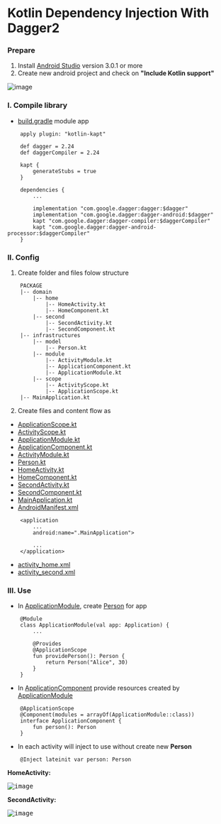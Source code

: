 # Kotlin Dependency Injection With Dagger2

### Prepare
1. Install [Android Studio](https://developer.android.com/studio/index.html) version 3.0.1 or more
2. Create new android project and check on **"Include Kotlin support"**

![image](https://user-images.githubusercontent.com/18477507/35255147-2ea4d6c4-0020-11e8-84c0-4e57b42d8b3c.png)

### I. Compile library
- [build.gradle](https://github.com/duonghd7/hd-kotlin-di-dagger2/blob/master/app/build.gradle) module app
```
    apply plugin: "kotlin-kapt"

    def dagger = 2.24
    def daggerCompiler = 2.24

    kapt {
        generateStubs = true
    }

    dependencies {
        ...

        implementation "com.google.dagger:dagger:$dagger"
        implementation "com.google.dagger:dagger-android:$dagger"
        kapt "com.google.dagger:dagger-compiler:$daggerCompiler"
        kapt "com.google.dagger:dagger-android-processor:$daggerCompiler"
    }
```

### II. Config
1. Create folder and files folow structure
```
    PACKAGE
    |-- domain
        |-- home
            |-- HomeActivity.kt
            |-- HomeComponent.kt
        |-- second
            |-- SecondActivity.kt
            |-- SecondComponent.kt
    |-- infrastructures
        |-- model
            |-- Person.kt
        |-- module
            |-- ActivityModule.kt
            |-- ApplicationComponent.kt
            |-- ApplicationModule.kt
        |-- scope
            |-- ActivityScope.kt
            |-- ApplicationScope.kt
    |-- MainApplication.kt
```

2. Create files and content flow as
- [ApplicationScope.kt](https://github.com/duonghd7/hd-kotlin-di-dagger2/blob/master/app/src/main/java/hd/kotlin/dagger2/infrastructures/scope/ApplicationScope.kt)
- [ActivityScope.kt](https://github.com/duonghd7/hd-kotlin-di-dagger2/blob/master/app/src/main/java/hd/kotlin/dagger2/infrastructures/scope/ActivityScope.kt)
- [ApplicationModule.kt](https://github.com/duonghd7/hd-kotlin-di-dagger2/blob/master/app/src/main/java/hd/kotlin/dagger2/infrastructures/module/ApplicationModule.kt)
- [ApplicationComponent.kt](https://github.com/duonghd7/hd-kotlin-di-dagger2/blob/master/app/src/main/java/hd/kotlin/dagger2/infrastructures/module/ApplicationComponent.kt)
- [ActivityModule.kt](https://github.com/duonghd7/hd-kotlin-di-dagger2/blob/master/app/src/main/java/hd/kotlin/dagger2/infrastructures/module/ActivityModule.kt)
- [Person.kt](https://github.com/duonghd7/hd-kotlin-di-dagger2/blob/master/app/src/main/java/hd/kotlin/dagger2/infrastructures/model/Person.kt)
- [HomeActivity.kt](https://github.com/duonghd7/hd-kotlin-di-dagger2/blob/master/app/src/main/java/hd/kotlin/dagger2/domain/home/HomeActivity.kt)
- [HomeComponent.kt](https://github.com/duonghd7/hd-kotlin-di-dagger2/blob/master/app/src/main/java/hd/kotlin/dagger2/domain/home/HomeComponent.kt)
- [SecondActivity.kt](https://github.com/duonghd7/hd-kotlin-di-dagger2/blob/master/app/src/main/java/hd/kotlin/dagger2/domain/second/SecondActivity.kt)
- [SecondComponent.kt](https://github.com/duonghd7/hd-kotlin-di-dagger2/blob/master/app/src/main/java/hd/kotlin/dagger2/domain/second/SecondComponent.kt)
- [MainApplication.kt](https://github.com/duonghd7/hd-kotlin-di-dagger2/blob/master/app/src/main/java/hd/kotlin/dagger2/MainApplication.kt)
- [AndroidManifest.xml](https://github.com/duonghd7/hd-kotlin-di-dagger2/blob/master/app/src/main/AndroidManifest.xml)
```
    <application
        ...
        android:name=".MainApplication">
        
        ...
    </application>
```
- [activity_home.xml](https://github.com/duonghd7/hd-kotlin-di-dagger2/blob/master/app/src/main/res/layout/activity_home.xml)
- [activity_second.xml](https://github.com/duonghd7/hd-kotlin-di-dagger2/blob/master/app/src/main/res/layout/activity_second.xml)

### III. Use
- In [ApplicationModule](https://github.com/duonghd7/hd-kotlin-di-dagger2/blob/master/app/src/main/java/hd/kotlin/dagger2/infrastructures/module/ApplicationModule.kt), create [Person](https://github.com/duonghd7/hd-kotlin-di-dagger2/blob/master/app/src/main/java/hd/kotlin/dagger2/infrastructures/model/Person.kt) for app
```
    @Module
    class ApplicationModule(val app: Application) {
        ...

        @Provides
        @ApplicationScope
        fun providePerson(): Person {
            return Person("Alice", 30)
        }
    }
```
- In [ApplicationComponent](https://github.com/duonghd7/hd-kotlin-di-dagger2/blob/master/app/src/main/java/hd/kotlin/dagger2/infrastructures/module/ApplicationComponent.kt) provide resources created by [ApplicationModule](https://github.com/duonghd7/hd-kotlin-di-dagger2/blob/master/app/src/main/java/hd/kotlin/dagger2/infrastructures/module/ApplicationModule.kt)
```
    @ApplicationScope
    @Component(modules = arrayOf(ApplicationModule::class))
    interface ApplicationComponent {
        fun person(): Person
    }
```
- In each activity will inject to use without create new **Person**
```
    @Inject lateinit var person: Person
```
**HomeActivity:**

<kbd>![image](https://user-images.githubusercontent.com/18477507/35257627-fbb50a06-002c-11e8-834b-bc3e99e8bf1d.png)</kbd>

**SecondActivity:**

<kbd>![image](https://user-images.githubusercontent.com/18477507/35257653-2640bcfc-002d-11e8-8d24-8a560aa46214.png)</kbd>
